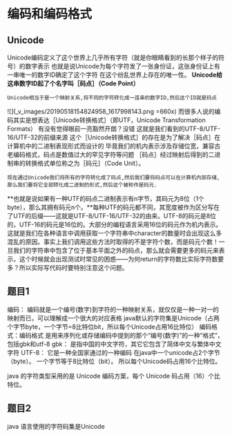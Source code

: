 # 编码和编码格式
## Unicode

Unicode编码定义了这个世界上几乎所有字符（就是你眼睛看到的长那个样子的符号）的数字表示
也就是说Unicode为每个字符发了一张身份证，这张身份证上有一串唯一的数字ID确定了这个字符
在这个纷乱世界上存在的唯一性。
**Unicode给这串数字ID起了个名字叫［码点］（Code Point）**
```
Unicode相当于是一个映射关系,将不同的字符转化成一连串的数字ID,然后这个ID就是码点
```
![](_v_images/20190518154824958_1617998143.png =660x)
而很多人说的编码其实是想表达［Unicode转换格式］（即UTF，Unicode Transformation Formats）
有没有觉得眼前一亮豁然开朗？没错 这就是我们看到的UTF-8/UTF-16/UTF-32的前缀来源
这个［Unicode转换格式］的存在是为了解决［码点］在计算机中的二进制表现形式而设计的
毕竟我们的机内表示涉及存储位宽，兼容古老编码格式，码点是数值过大的罕见字符等问题
［码点］经过映射后得到的二进制串的转换格式单位称之为［码元］（Code Unit）。
```
现在通过Unicode我们将所有的字符转化成了码点,然后我们要将码点可以在计算机内部存储,
那么我们要将它全部转化成二进制的形式,然后这个被称作是码元.
```
**也就是说如果有一种UTF的码点二进制表示有n字节，其码元为8位（1个byte），那么其拥有码元n个。**每种UTF的码元都不同，其宽度被作为区分写在了UTF的后缀——这就是UTF-8/UTF-16/UTF-32的由来。UTF-8的码元是8位的，UTF-16的码元是16位的。大部分的编程语言采用16位的码元作为机内表示。这就是我们在各种语言中调用获取一个字符串中character的数量时会出现这么多混乱的原因。事实上我们调用这些方法时取得的不是字符个数，而是码元个数！一旦我们的字符串中包含了位于基本平面之外的码点，那么就会需要更多的码元来表示，这个时候就会出现测试时常见的困惑——为何return的字符数比实际字符数要多？所以实际写代码时要特别注意这个问题。

## 题目1
编码： 编码就是一个编号(数字)到字符的一种映射关系，就仅仅是一种一对一的映射而已，可以理解成一个很大的对应表格
java默认的字符集是Unicode（占两个字节byte，一个字节=8比特位bit，所以每个Unicode占用16比特位）
编码格式：编码格式 是用来序列化或存储编码中提到的那个“编号(数字)”的一种“格式”，包括gbk和utf-8
    gbk： 是指中国的中文字符，其它它包含了简体中文与繁体中文字符
    UTF-8： 它是一种全国家通过的一种编码
在java中一个unicode占2个字节（byte）。
一个字节等于8比特位（bit）。
所以每个Unicode码占用16个比特位。

java 的字符类型采用的是 Unicode 编码方案，每个 Unicode 码占用（16）个比特位。
## 题目2
java 语言使用的字符码集是Unicode